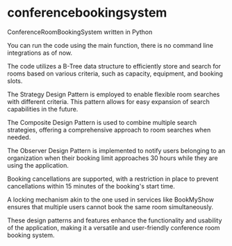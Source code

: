 # conferencebookingsystem
ConferenceRoomBookingSystem written in Python 

You can run the code using the main function, there is no command line integrations as of now.

The code utilizes a B-Tree data structure to efficiently store and search for rooms based on various criteria, such as capacity, equipment, and booking slots.

The Strategy Design Pattern is employed to enable flexible room searches with different criteria. This pattern allows for easy expansion of search capabilities in the future.

The Composite Design Pattern is used to combine multiple search strategies, offering a comprehensive approach to room searches when needed.

The Observer Design Pattern is implemented to notify users belonging to an organization when their booking limit approaches 30 hours while they are using the application.

Booking cancellations are supported, with a restriction in place to prevent cancellations within 15 minutes of the booking's start time.

A locking mechanism akin to the one used in services like BookMyShow ensures that multiple users cannot book the same room simultaneously.

These design patterns and features enhance the functionality and usability of the application, making it a versatile and user-friendly conference room booking system.

